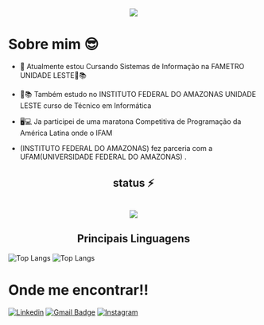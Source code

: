 
<h1 align="center">
<img src="https://readme-typing-svg.herokuapp.com/?font=Righteous&size=35&center=true&vCenter=true&width=500&height=70&duration=4500&lines=olá!+👋;+me+chamo+Walter!;" />
</h1>

# Sobre mim 😎

- 🔭 Atualmente estou Cursando Sistemas de Informação na FAMETRO UNIDADE LESTE📗📚

- 📕📚 Também estudo no INSTITUTO FEDERAL DO AMAZONAS UNIDADE LESTE curso de Técnico em Informática
- 🖥💻 Ja participei de uma maratona Competitiva de Programação da América Latina onde o IFAM
- (INSTITUTO FEDERAL DO AMAZONAS) fez parceria com a UFAM(UNIVERSIDADE FEDERAL DO AMAZONAS) .

<h2 align="center" > status ⚡</h2> 
<br>
<div align="center" >
  <picture>
  <source
    srcset="https://github-readme-stats.vercel.app/api?username=WalterGoncalves-filho&show_icons=true&theme=radical"
    media="(prefers-color-scheme: dark)"
  />
  <source
    srcset="https://github-readme-stats.vercel.app/api?username=WalterGoncalves-filho&show_icons=false"
    media="(prefers-color-scheme: dark), (prefers-color-scheme: no-preference)"
  />
  <img src="https://github-readme-stats.vercel.app/api?username=WalterGoncalves-filho
&show_icons=true" />
</picture>
</div>




 <h2 align="center" > Principais Linguagens </h2> 
 
![Top Langs](https://github-readme-stats.vercel.app/api/top-langs/?username=WalterGoncalves-filho&layout=compact)
![Top Langs](https://github-readme-stats.vercel.app/api/top-langs/?username=WalterGoncalves-filho&hide_progress=true)

# Onde me encontrar!!

[![Linkedin](https://img.shields.io/badge/LinkedIn-0077B5?style=for-the-badge&logo=linkedin&logoColor=white&link=https://www.linkedin.com/in/waltergoncalvesfilho/)](https://www.linkedin.com/in/waltergoncalvesfilho/)
[![Gmail Badge](https://img.shields.io/badge/Gmail-D14836?style=for-the-badge&logo=gmail&logoColor=white&link=mailto:waltergoncalves.bfilho@gmail.com)](mailto:waltergoncalves.bfilho@gmail.com)
[![Instagram](https://img.shields.io/badge/Instagram-E4405F?style=for-the-badge&logo=instagram&logoColor=white&link=https://www.instagram.com/waltergoncalves.filho/)](https://www.instagram.com/waltergoncalves.filho/)


